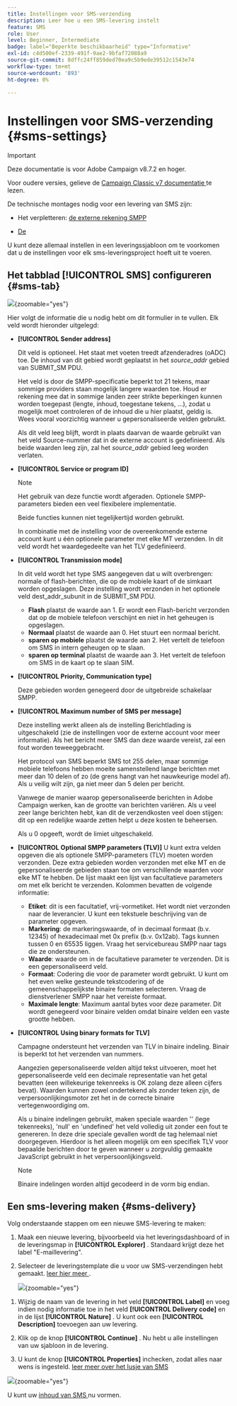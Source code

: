 ```yaml
---
title: Instellingen voor SMS-verzending
description: Leer hoe u een SMS-levering instelt
feature: SMS
role: User
level: Beginner, Intermediate
badge: label="Beperkte beschikbaarheid" type="Informative"
exl-id: c4d500ef-2339-491f-9ae2-9bfaf72088a9
source-git-commit: 8dffc24ff859ded70ea9c5b9ede39512c1543e74
workflow-type: tm+mt
source-wordcount: '893'
ht-degree: 0%

---
```


# Instellingen voor SMS-verzending {#sms-settings}

>[!IMPORTANT]
>
>Deze documentatie is voor Adobe Campaign v8.7.2 en hoger.
>
>Voor oudere versies, gelieve de [ Campaign Classic v7 documentatie ](https://experienceleague.adobe.com/en/docs/campaign-classic/using/sending-messages/sending-messages-on-mobiles/sms-set-up/sms-set-up) te lezen.

De technische montages nodig voor een levering van SMS zijn:

* Het verpletteren: [ de externe rekening SMPP ](smpp-external-account.md#smpp-connection-settings)

* [De ](#sms-tab)

U kunt deze allemaal instellen in een leveringssjabloon om te voorkomen dat u de instellingen voor elk sms-leveringsproject hoeft uit te voeren.

## Het tabblad **[!UICONTROL SMS]** configureren {#sms-tab}

![](assets/send_settings.png){zoomable="yes"}

Hier volgt de informatie die u nodig hebt om dit formulier in te vullen. Elk veld wordt hieronder uitgelegd:

* **[!UICONTROL Sender address]**

  Dit veld is optioneel. Het staat met voeten treedt afzenderadres (oADC) toe. De inhoud van dit gebied wordt geplaatst in het *source_addr* gebied van SUBMIT_SM PDU.

  Het veld is door de SMPP-specificatie beperkt tot 21 tekens, maar sommige providers staan mogelijk langere waarden toe. Houd er rekening mee dat in sommige landen zeer strikte beperkingen kunnen worden toegepast (lengte, inhoud, toegestane tekens, ...), zodat u mogelijk moet controleren of de inhoud die u hier plaatst, geldig is. Wees vooral voorzichtig wanneer u gepersonaliseerde velden gebruikt.

  Als dit veld leeg blijft, wordt in plaats daarvan de waarde gebruikt van het veld Source-nummer dat in de externe account is gedefinieerd. Als beide waarden leeg zijn, zal het *source_addr* gebied leeg worden verlaten.

* **[!UICONTROL Service or program ID]**

  >[!NOTE]
  >
  >Het gebruik van deze functie wordt afgeraden. Optionele SMPP-parameters bieden een veel flexibelere implementatie.
  >
  >Beide functies kunnen niet tegelijkertijd worden gebruikt.

  In combinatie met de instelling voor de overeenkomende externe account kunt u één optionele parameter met elke MT verzenden. In dit veld wordt het waardegedeelte van het TLV gedefinieerd.

* **[!UICONTROL Transmission mode]**

  In dit veld wordt het type SMS aangegeven dat u wilt overbrengen: normale of flash-berichten, die op de mobiele kaart of de simkaart worden opgeslagen. Deze instelling wordt verzonden in het optionele veld dest_addr_subunit in de SUBMIT_SM PDU.

   * **Flash** plaatst de waarde aan 1. Er wordt een Flash-bericht verzonden dat op de mobiele telefoon verschijnt en niet in het geheugen is opgeslagen.
   * **Normaal** plaatst de waarde aan 0. Het stuurt een normaal bericht.
   * **sparen op mobiele** plaatst de waarde aan 2. Het vertelt de telefoon om SMS in intern geheugen op te slaan.
   * **sparen op terminal** plaatst de waarde aan 3. Het vertelt de telefoon om SMS in de kaart op te slaan SIM.

* **[!UICONTROL Priority, Communication type]**

  Deze gebieden worden genegeerd door de uitgebreide schakelaar SMPP.

* **[!UICONTROL Maximum number of SMS per message]**

  Deze instelling werkt alleen als de instelling Berichtlading is uitgeschakeld (zie de instellingen voor de externe account voor meer informatie). Als het bericht meer SMS dan deze waarde vereist, zal een fout worden teweeggebracht.

  Het protocol van SMS beperkt SMS tot 255 delen, maar sommige mobiele telefoons hebben moeite samenstellend lange berichten met meer dan 10 delen of zo (de grens hangt van het nauwkeurige model af). Als u veilig wilt zijn, ga niet meer dan 5 delen per bericht.

  Vanwege de manier waarop gepersonaliseerde berichten in Adobe Campaign werken, kan de grootte van berichten variëren. Als u veel zeer lange berichten hebt, kan dit de verzendkosten veel doen stijgen: dit op een redelijke waarde zetten helpt u deze kosten te beheersen.

  Als u 0 opgeeft, wordt de limiet uitgeschakeld.

* **[!UICONTROL Optional SMPP parameters (TLV)]**
U kunt extra velden opgeven die als optionele SMPP-parameters (TLV) moeten worden verzonden. Deze extra gebieden worden verzonden met elke MT en de gepersonaliseerde gebieden staan toe om verschillende waarden voor elke MT te hebben.
De lijst maakt een lijst van facultatieve parameters om met elk bericht te verzenden. Kolommen bevatten de volgende informatie:
   * **Etiket**: dit is een facultatief, vrij-vormetiket. Het wordt niet verzonden naar de leverancier. U kunt een tekstuele beschrijving van de parameter opgeven.
   * **Markering**: de markeringswaarde, of in decimaal formaat (b.v. 12345) of hexadecimaal met 0x prefix (b.v. 0x12ab). Tags kunnen tussen 0 en 65535 liggen. Vraag het servicebureau SMPP naar tags die ze ondersteunen.
   * **Waarde**: waarde om in de facultatieve parameter te verzenden. Dit is een gepersonaliseerd veld.
   * **Formaat**: Codering die voor de parameter wordt gebruikt. U kunt om het even welke gesteunde tekstcodering of de gemeenschappelijkste binaire formaten selecteren. Vraag de dienstverlener SMPP naar het vereiste formaat.
   * **Maximale lengte**: Maximum aantal bytes voor deze parameter. Dit wordt genegeerd voor binaire velden omdat binaire velden een vaste grootte hebben.

* **[!UICONTROL Using binary formats for TLV]**

  Campagne ondersteunt het verzenden van TLV in binaire indeling. Binair is beperkt tot het verzenden van nummers.

  Aangezien gepersonaliseerde velden altijd tekst uitvoeren, moet het gepersonaliseerde veld een decimale representatie van het getal bevatten (een willekeurige tekenreeks is OK zolang deze alleen cijfers bevat). Waarden kunnen zowel ondertekend als zonder teken zijn, de verpersoonlijkingsmotor zet het in de correcte binaire vertegenwoordiging om.

  Als u binaire indelingen gebruikt, maken speciale waarden &#39;&#39; (lege tekenreeks), &#39;null&#39; en &#39;undefined&#39; het veld volledig uit zonder een fout te genereren. In deze drie speciale gevallen wordt de tag helemaal niet doorgegeven. Hierdoor is het alleen mogelijk om een specifiek TLV voor bepaalde berichten door te geven wanneer u zorgvuldig gemaakte JavaScript gebruikt in het verpersoonlijkingsveld.

  >[!NOTE]
  >
  >Binaire indelingen worden altijd gecodeerd in de vorm big endian.

## Een sms-levering maken {#sms-delivery}

Volg onderstaande stappen om een nieuwe SMS-levering te maken:

1. Maak een nieuwe levering, bijvoorbeeld via het leveringsdashboard of in de leveringsmap in **[!UICONTROL Explorer]** .  Standaard krijgt deze het label &quot;E-maillevering&quot;.

1. Selecteer de leveringstemplate die u voor uw SMS-verzendingen hebt gemaakt. [ leer hier meer ](sms-mid-sourcing.md#sms-delivery-template).

   ![](assets/sms_create.png){zoomable="yes"}

<!-- * For standalone instance,  [learn more here](sms-standalone-instance.md#sms-delivery-template).
* For mid-sourcing infrastructure, -->

1. Wijzig de naam van de levering in het veld **[!UICONTROL Label]** en voeg indien nodig informatie toe in het veld **[!UICONTROL Delivery code]** en in de lijst **[!UICONTROL Nature]** . U kunt ook een **[!UICONTROL Description]** toevoegen aan uw levering.

1. Klik op de knop **[!UICONTROL Continue]** . Nu hebt u alle instellingen van uw sjabloon in de levering.

1. U kunt de knop **[!UICONTROL Properties]** inchecken, zodat alles naar wens is ingesteld. [ leer meer over het lusje van SMS ](#sms-tab)

![](assets/sms_settings.png){zoomable="yes"}

U kunt uw [ inhoud van SMS ](sms-content.md) nu vormen.
